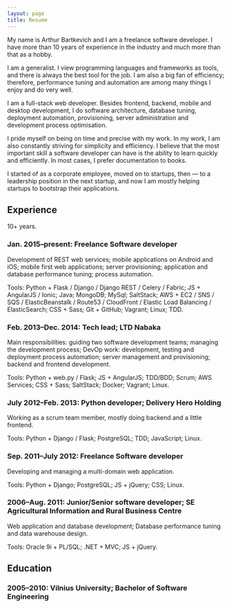 ```yaml
---
layout: page
title: Resume
---
```

My name is Arthur Bartkevich and I am a freelance software developer. I have more than 10 years of experience in the industry and much more than that as a hobby.

I am a generalist. I view programming languages and frameworks as tools, and there is always the best tool for the job. I am also a big fan of efficiency; therefore, performance tuning and automation are among many things I enjoy and do very well.

I am a full-stack web developer. Besides frontend, backend, mobile and desktop development, I do software architecture, database tuning, deployment automation, provisioning, server administration and development process optimisation.

I pride myself on being on time and precise with my work. In my work, I am also constantly striving for simplicity and efficiency. I believe that the most important skill a software developer can have is the ability to learn quickly and efficiently. In most cases, I prefer documentation to books.

I started of as a corporate employee, moved on to startups, then &mdash; to a leadership position in the next startup, and now I am mostly helping startups to bootstrap their applications.

## Experience

10+ years.

### Jan. 2015&ndash;present: Freelance Software developer

Development of REST web services; mobile applications on Android and iOS; mobile first web applications; server provisioning; application and database performance tuning; process automation. 

Tools: Python + Flask / Django / Django REST / Celery / Fabric; JS + AngularJS / Ionic; Java; MongoDB; MySql; SaltStack; AWS + EC2 / SNS / SQS / ElasticBeanstalk / Route53 / CloudFront / 
Elastic Load Balancing / ElasticSearch; CSS + Sass; Git + GitHub; Vagrant; Linux; TDD.

### Feb. 2013&ndash;Dec. 2014: Tech lead; LTD Nabaka

Main responsibilities: guiding two software development teams; managing the development process; DevOp work: development, testing and deployment process automation; server management and provisioning; backend and frontend development. 

Tools: Python + web.py / Flask; JS + AngularJS; TDD/BDD; Scrum; AWS Services; CSS + Sass; SaltStack; Docker; Vagrant; Linux.

### July 2012&ndash;Feb. 2013: Python developer; Delivery Hero Holding

Working as a scrum team member, mostly doing backend and a little frontend.

Tools: Python + Django / Flask; PostgreSQL; TDD; JavaScript; Linux. 

### Sep. 2011&ndash;July 2012: Freelance Software developer

Developing and managing a multi-domain web application.

Tools: Python + Django; PostgreSQL; JS + jQuery; CSS; Linux.

### 2006&ndash;Aug. 2011: Junior/Senior software developer; SE Agricultural Information and Rural Business Centre

Web application and database development; Database performance tuning and data warehouse design.

Tools: Oracle 9i + PL/SQL; .NET + MVC; JS + jQuery. 

## Education

### 2005&ndash;2010: Vilnius University; Bachelor of Software Engineering
